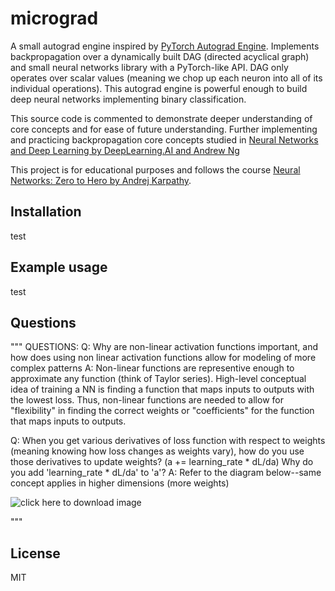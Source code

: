 # micrograd

A small autograd engine inspired by [PyTorch Autograd Engine](https://pytorch.org/blog/overview-of-pytorch-autograd-engine/). Implements backpropagation over a dynamically built DAG (directed acyclical graph) and small neural networks library with a PyTorch-like API. DAG only operates over scalar values (meaning we chop up each neuron into all of its individual operations). This autograd engine is powerful enough to build deep neural networks implementing binary classification. 

This source code is commented to demonstrate deeper understanding of core concepts and for ease of future understanding. Further implementing and practicing backpropagation core concepts studied in [Neural Networks and Deep Learning by DeepLearning.AI and Andrew Ng](https://www.coursera.org/account/accomplishments/verify/ZJKF2ULGZVMS) 

This project is for educational purposes and follows the course [Neural Networks: Zero to Hero by Andrej Karpathy](https://www.youtube.com/watch?v=VMj-3S1tku0&list=PLAqhIrjkxbuWI23v9cThsA9GvCAUhRvKZ&index=1).

## Installation
test
## Example usage
test
## Questions
"""
QUESTIONS:
Q: Why are non-linear activation functions important, and how does using non linear activation functions allow
for modeling of more complex patterns
A: Non-linear functions are representive enough to approximate any function (think of Taylor series). High-level conceptual idea of training a NN is finding a function that maps inputs to outputs with the lowest loss. Thus, non-linear functions are needed to allow for "flexibility" in finding the correct weights or "coefficients" for the function that maps inputs to outputs.

Q: When you get various derivatives of loss function with respect to weights (meaning knowing how loss changes as weights vary), how do you use those derivatives to update weights? (a += learning_rate * dL/da) Why do you add 'learning_rate * dL/da' to 'a'?
A: Refer to the diagram below--same concept applies in higher dimensions (more weights)

![click here to download image](images/q2_diagram.jpg)


"""
## License
MIT

